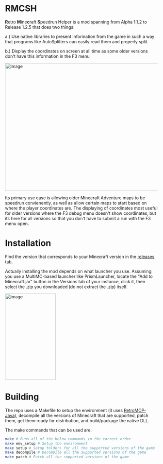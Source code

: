 # RMCSH

**R**etro **M**ine**c**raft **S**peedrun **H**elper is a mod spanning from Alpha 1.1.2 to Release 1.2.5 that does two things:

a.) Use native libraries to present information from the game in such a way that programs like AutoSplitters can easily read them and properly split.

b.) Display the coordinates on screen at all time as some older versions don't have this information in the F3 menu

<img width="888" height="421" alt="image" src="https://github.com/user-attachments/assets/2c5941e4-9fb0-4d31-8a0c-4320247f9a55" />

Its primary use case is allowing older Minecraft Adventure maps to be speedrun convienently, as well as allow certain maps to start based on where the player coordinates are. The displaying of coordinates most useful for older versions where the F3 debug menu doesn't show coordinates, but its here for all versions so that you don't have to submit a run with the F3 menu open.

# Installation

Find the version that corresponds to your Minecraft version in the [releases](https://github.com/IoIxD/RMCSH/releases/latest) tab.

Actually installing the mod depends on what launcher you use. Assuming you use a MultiMC-based launcher like PrismLauncher, locate the "Add to Minecraft.jar" button in the Versions tab of your instance, click it, then select the .zip you downloaded (do not extract the .zip) itself.

<img width="167" height="284" alt="image" src="https://github.com/user-attachments/assets/d50cc2f6-794e-4d8d-8ee6-3693d3ce915a" />

# Building

The repo uses a Makefile to setup the environment (it uses [RetroMCP-Java](https://github.com/MCPHackers/RetroMCP-Java)), decompile all the versions of Minecraft that are supported, patch them, get them ready for distribution, and build/package the native DLL.

The make commands that can be used are:

```sh
make # Runs all of the below commands in the correct order
make env_setup # Setup the environment
make setup # Setup folders for all the supported versions of the game
make decompile # Decompile all the supported versions of the game
make patch # Patch all the supported versions of the game
```